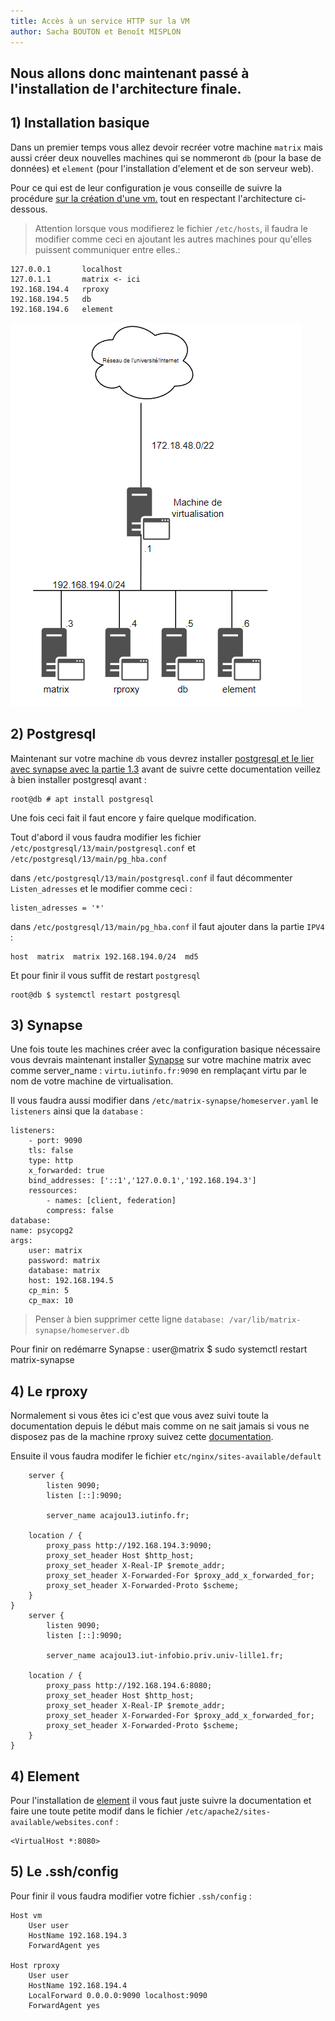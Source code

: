 ```yaml
---
title: Accès à un service HTTP sur la VM
author: Sacha BOUTON et Benoît MISPLON
---
```



## Nous allons donc maintenant passé à l'installation de l'architecture finale.

## 1) Installation basique

Dans un premier temps vous allez devoir recréer votre machine `matrix` mais aussi créer deux nouvelles machines qui se nommeront `db` (pour la base de données) et `element` (pour l'installation d'element et de son serveur web).

Pour ce qui est de leur configuration je vous conseille de suivre la procédure [sur la création d'une vm.](./creation_vm.md) tout en respectant l'architecture ci-dessous.

>Attention lorsque vous modifierez le fichier `/etc/hosts`, il faudra le modifier comme ceci en ajoutant les autres machines pour qu'elles puissent communiquer entre elles.:

```                              
127.0.0.1       localhost
127.0.1.1       matrix <- ici
192.168.194.4   rproxy
192.168.194.5   db
192.168.194.6   element
``` 


 ![Architecture finale](./img/architecture_finale.PNG)



## 2) Postgresql

Maintenant sur votre machine `db` vous devrez installer [postgresql et le lier avec synapse avec la partie 1.3](./installation_synapse.md) avant de suivre cette documentation veillez à bien installer postgresql avant :

    root@db # apt install postgresql

Une fois ceci fait il faut encore y faire quelque modification.

Tout d'abord il vous faudra modifier les fichier `/etc/postgresql/13/main/postgresql.conf` et `/etc/postgresql/13/main/pg_hba.conf`

dans `/etc/postgresql/13/main/postgresql.conf` il faut décommenter `Listen_adresses` et le modifier comme ceci :

    listen_adresses = '*'

dans `/etc/postgresql/13/main/pg_hba.conf` il faut ajouter dans la partie `IPV4` : 

    host  matrix  matrix 192.168.194.0/24  md5

Et pour finir il vous suffit de restart `postgresql`

    root@db $ systemctl restart postgresql


## 3) Synapse
 Une fois toute les machines créer avec la configuration basique nécessaire vous devrais maintenant installer [Synapse](./installation_synapse.md) sur votre machine matrix avec comme server_name : `virtu.iutinfo.fr:9090` en remplaçant virtu par le nom de votre machine de virtualisation.

 Il vous faudra aussi modifier dans `/etc/matrix-synapse/homeserver.yaml` le `listeners` ainsi que la `database` :

    listeners:
        - port: 9090
        tls: false
        type: http
        x_forwarded: true
        bind_addresses: ['::1','127.0.0.1','192.168.194.3']
        ressources:
            - names: [client, federation]
            compress: false
    database:
    name: psycopg2
    args:
        user: matrix
        password: matrix
        database: matrix
        host: 192.168.194.5
        cp_min: 5
        cp_max: 10

> Penser à bien supprimer cette ligne `database: /var/lib/matrix-synapse/homeserver.db`

Pour finir on redémarre Synapse :
    user@matrix $ sudo systemctl restart matrix-synapse


## 4) Le rproxy

Normalement si vous êtes ici c'est que vous avez suivi toute la documentation depuis le début mais comme on ne sait jamais si vous ne disposez pas de la machine rproxy suivez cette [documentation](./installation_reverse_proxy.md).

Ensuite il vous faudra modifer le fichier `etc/nginx/sites-available/default`

        server {
            listen 9090;
            listen [::]:9090;

            server_name acajou13.iutinfo.fr;

        location / {
            proxy_pass http://192.168.194.3:9090;
            proxy_set_header Host $http_host;
            proxy_set_header X-Real-IP $remote_addr;
            proxy_set_header X-Forwarded-For $proxy_add_x_forwarded_for;
            proxy_set_header X-Forwarded-Proto $scheme;
        }
    }
        server {
            listen 9090;
            listen [::]:9090;

            server_name acajou13.iut-infobio.priv.univ-lille1.fr;

        location / {
            proxy_pass http://192.168.194.6:8080;
            proxy_set_header Host $http_host;
            proxy_set_header X-Real-IP $remote_addr;
            proxy_set_header X-Forwarded-For $proxy_add_x_forwarded_for;
            proxy_set_header X-Forwarded-Proto $scheme;
        }
    }

## 4) Element

Pour l'installation de [element](./installation_element.md) il vous faut juste suivre la documentation et faire une toute petite modif dans le fichier `/etc/apache2/sites-available/websites.conf` :

    <VirtualHost *:8080>



## 5) Le .ssh/config

Pour finir il vous faudra modifier votre fichier `.ssh/config` :

    Host vm
        User user
        HostName 192.168.194.3
        ForwardAgent yes

    Host rproxy
        User user
        HostName 192.168.194.4
        LocalForward 0.0.0.0:9090 localhost:9090
        ForwardAgent yes